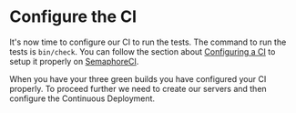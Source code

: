 # Configure the CI

It's now time to configure our CI to run the tests.
The command to run the tests is `bin/check`.
You can follow the section about [Configuring a CI](../configure_ci.md) to setup it properly on [SemaphoreCI](https://semaphoreci.com).


When you have your three green builds you have configured your CI properly.
To proceed further we need to create our servers and then configure the Continuous Deployment.
